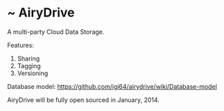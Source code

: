 ~ AiryDrive
===========

A multi-party Cloud Data Storage.

Features:  
1. Sharing  
2. Tagging  
3. Versioning  

Database model: https://github.com/igi64/airydrive/wiki/Database-model  

AiryDrive will be fully open sourced in January, 2014.
